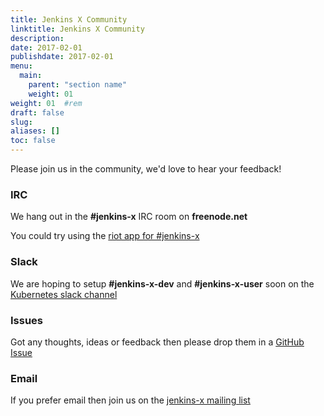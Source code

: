 ```yaml
---
title: Jenkins X Community
linktitle: Jenkins X Community
description: 
date: 2017-02-01
publishdate: 2017-02-01
menu:
  main:
    parent: "section name"
    weight: 01
weight: 01	#rem
draft: false
slug:
aliases: []
toc: false
---
```


Please join us in the community, we'd love to hear your feedback! 

### IRC

We hang out in the **#jenkins-x** IRC room on **freenode.net**

You could try using the [riot app for #jenkins-x](https://riot.im/app/#/room/#freenode_#jenkins-x:matrix.org)

### Slack

We are hoping to setup **#jenkins-x-dev** and **#jenkins-x-user** soon on the [Kubernetes slack channel](http://slack.k8s.io/)

### Issues

Got any thoughts, ideas or feedback then please drop them in a [GitHub Issue](https://github.com/jenkins-x/jx/issues/new)


### Email

If you prefer email then join us on the [jenkins-x mailing list](https://groups.google.com/forum/#!forum/jenkins-x)
